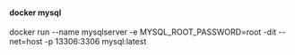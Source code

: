 #### docker mysql
docker run --name mysqlserver -e MYSQL_ROOT_PASSWORD=root -dit --net=host -p 13306:3306 mysql:latest
